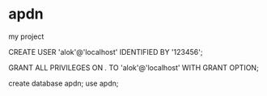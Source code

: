 # apdn

my project

CREATE USER 'alok'@'localhost' IDENTIFIED BY '123456';

GRANT ALL PRIVILEGES ON *.* TO 'alok'@'localhost' WITH GRANT OPTION;

create database apdn;
use apdn;
